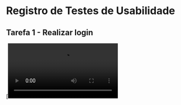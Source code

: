# Registro de Testes de Usabilidade

## Tarefa 1 - Realizar login
[![Realizando login](https://github.com/ICEI-PUC-Minas-PMV-ADS/hora_do_banho/blob/main/v%C3%ADdeos/teste%20tela%20login.mkv)

